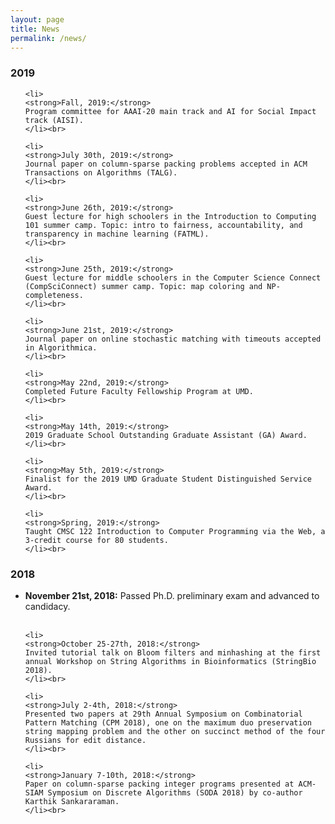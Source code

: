 ```yaml
---
layout: page
title: News
permalink: /news/
---
```




<h3>2019</h3>

<ul>

	<li>
	<strong>Fall, 2019:</strong>
	Program committee for AAAI-20 main track and AI for Social Impact track (AISI).
	</li><br>

	<li>
	<strong>July 30th, 2019:</strong>
	Journal paper on column-sparse packing problems accepted in ACM Transactions on Algorithms (TALG).
	</li><br>
	
	<li>
	<strong>June 26th, 2019:</strong>
	Guest lecture for high schoolers in the Introduction to Computing 101 summer camp. Topic: intro to fairness, accountability, and transparency in machine learning (FATML).
	</li><br>
	
	<li>
	<strong>June 25th, 2019:</strong>
	Guest lecture for middle schoolers in the Computer Science Connect (CompSciConnect) summer camp. Topic: map coloring and NP-completeness.
	</li><br>

	<li>
	<strong>June 21st, 2019:</strong>
	Journal paper on online stochastic matching with timeouts accepted in Algorithmica.
	</li><br>

	<li>
	<strong>May 22nd, 2019:</strong>
	Completed Future Faculty Fellowship Program at UMD.
	</li><br>

	<li>
	<strong>May 14th, 2019:</strong>
	2019 Graduate School Outstanding Graduate Assistant (GA) Award.
	</li><br>

	<li>
	<strong>May 5th, 2019:</strong>
	Finalist for the 2019 UMD Graduate Student Distinguished Service Award.
	</li><br>

	<li>
	<strong>Spring, 2019:</strong>
	Taught CMSC 122 Introduction to Computer Programming via the Web, a 3-credit course for 80 students.
	</li><br>
</ul>


<h3>2018</h3>


<ul>
	<li>
	<strong>November 21st, 2018:</strong>
	Passed Ph.D. preliminary exam and advanced to candidacy.
	</li><br>

	<li>
	<strong>October 25-27th, 2018:</strong>
	Invited tutorial talk on Bloom filters and minhashing at the first annual Workshop on String Algorithms in Bioinformatics (StringBio 2018).
	</li><br>

	<li>
	<strong>July 2-4th, 2018:</strong>
	Presented two papers at 29th Annual Symposium on Combinatorial Pattern Matching (CPM 2018), one on the maximum duo preservation string mapping problem and the other on succinct method of the four Russians for edit distance.
	</li><br>

	<li>
	<strong>January 7-10th, 2018:</strong>
	Paper on column-sparse packing integer programs presented at ACM-SIAM Symposium on Discrete Algorithms (SODA 2018) by co-author Karthik Sankararaman.
	</li><br>

</ul>






